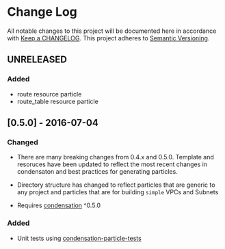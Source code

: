 # Change Log
All notable changes to this project will be documented here in
accordance with [Keep a CHANGELOG][keep-changelog-url].
This project adheres to [Semantic Versioning][semver-url].

## UNRELEASED

### Added
- route resource particle
- route\_table resource particle

## [0.5.0] - 2016-07-04

### Changed
- There are many breaking changes from 0.4.x and 0.5.0.  Template and
  resoruces have been updated to reflect the most recent changes in
  condensaton and best practices for generating particles.

- Directory structure has changed to reflect particles that are generic
  to any project and particles that are for building `simple` VPCs and
  Subnets

- Requires [condensation][condensation-url] ^0.5.0

### Added
- Unit tests using [condensation-particle-tests][cpt-url]


[cpt-url]: https://github.com/SungardAS/condensation-particle-tests
[semver-url]: http://semver.org
[keep-changelog-url]: http://keepachangelog.com/
[condensation-url]: https://github.com/SungardAS/condensation
